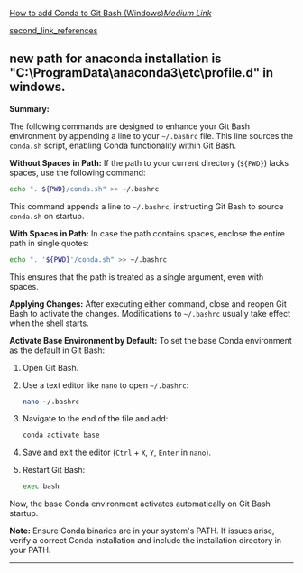 [How to add Conda to Git Bash (Windows)*Medium Link*](https://fmorenovr.medium.com/how-to-add-conda-to-git-bash-windows-21f5e5987f3d)

[second_link_references](https://discuss.codecademy.com/t/setting-up-conda-in-git-bash/534473)

new path for anaconda installation is "C:\ProgramData\anaconda3\etc\profile.d" in windows.
-----

**Summary:**

The following commands are designed to enhance your Git Bash environment by appending a line to your `~/.bashrc` file. This line sources the `conda.sh` script, enabling Conda functionality within Git Bash.

**Without Spaces in Path:**
If the path to your current directory (`${PWD}`) lacks spaces, use the following command:

```bash
echo ". ${PWD}/conda.sh" >> ~/.bashrc
```

This command appends a line to `~/.bashrc`, instructing Git Bash to source `conda.sh` on startup.

**With Spaces in Path:**
In case the path contains spaces, enclose the entire path in single quotes:

```bash
echo ". '${PWD}'/conda.sh" >> ~/.bashrc
```

This ensures that the path is treated as a single argument, even with spaces.

**Applying Changes:**
After executing either command, close and reopen Git Bash to activate the changes. Modifications to `~/.bashrc` usually take effect when the shell starts.

**Activate Base Environment by Default:**
To set the base Conda environment as the default in Git Bash:

1. Open Git Bash.

2. Use a text editor like `nano` to open `~/.bashrc`:

    ```bash
    nano ~/.bashrc
    ```

3. Navigate to the end of the file and add:

    ```bash
    conda activate base
    ```

4. Save and exit the editor (`Ctrl` + `X`, `Y`, `Enter` in `nano`).

5. Restart Git Bash:

    ```bash
    exec bash
    ```

Now, the base Conda environment activates automatically on Git Bash startup.

**Note:**
Ensure Conda binaries are in your system's PATH. If issues arise, verify a correct Conda installation and include the installation directory in your PATH.

---
